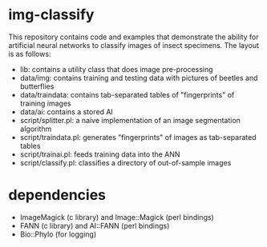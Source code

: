 img-classify
============

This repository contains code and examples that demonstrate the ability for artificial
neural networks to classify images of insect specimens. The layout is as follows:

* lib: contains a utility class that does image pre-processing
* data/img: contains training and testing data with pictures of beetles and butterflies 
* data/traindata: contains tab-separated tables of "fingerprints" of training images
* data/ai: contains a stored AI
* script/splitter.pl: a naive implementation of an image segmentation algorithm
* script/traindata.pl: generates "fingerprints" of images as tab-separated tables
* script/trainai.pl: feeds training data into the ANN
* script/classify.pl: classifies a directory of out-of-sample images

dependencies
============
* ImageMagick (c library) and Image::Magick (perl bindings)
* FANN (c library) and AI::FANN (perl bindings)
* Bio::Phylo (for logging)

